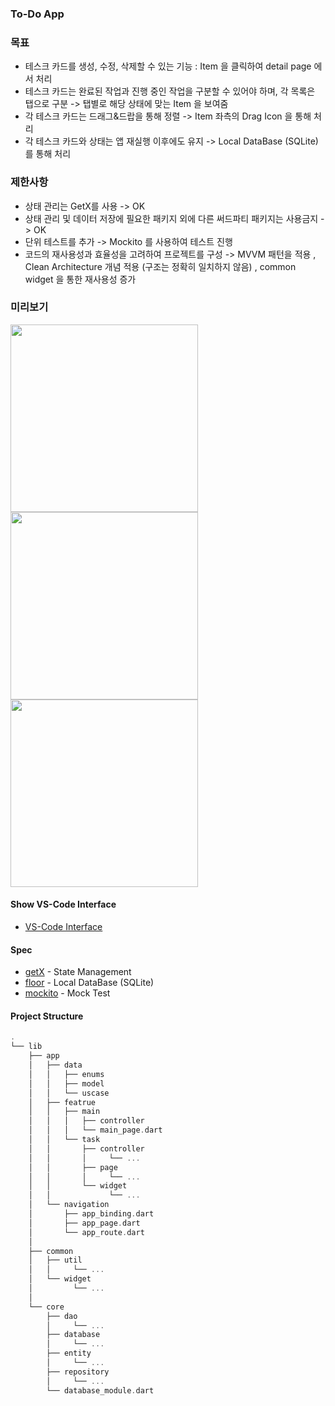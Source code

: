 ### To-Do App

### 목표
- 테스크 카드를 생성, 수정, 삭제할 수 있는 기능 : Item 을 클릭하여 detail page 에서 처리
- 테스크 카드는 완료된 작업과 진행 중인 작업을 구분할 수 있어야 하며, 각 목록은 탭으로 구분 -> 탭별로 해당 상태에 맞는 Item 을 보여줌
- 각 테스크 카드는 드래그&드랍을 통해 정렬 -> Item 좌측의 Drag Icon 을 통해 처리
- 각 테스크 카드와 상태는 앱 재실행 이후에도 유지 -> Local DataBase (SQLite) 를 통해 처리

### 제한사항
- 상태 관리는 GetX를 사용 -> OK
- 상태 관리 및 데이터 저장에 필요한 패키지 외에 다른 써드파티 패키지는 사용금지 -> OK
- 단위 테스트를 추가 -> Mockito 를 사용하여 테스트 진행
- 코드의 재사용성과 효율성을 고려하여 프로젝트를 구성 -> MVVM 패턴을 적용 , Clean Architecture 개념 적용 (구조는 정확히 일치하지 않음) , common widget 을 통한 재사용성 증가

### 미리보기
  <img src="https://github.com/DevHyeon0312/to_do_list/assets/72678200/f72f1c03-017c-4351-94b8-28f3d23b24a4" width="300">
  <img src="https://github.com/DevHyeon0312/to_do_list/assets/72678200/85c46d7c-1966-4792-b34c-4a5e902130e6" width="300">
  <img src="https://github.com/DevHyeon0312/to_do_list/assets/72678200/9bcb3960-1e5b-4c37-9366-ed06d33f131f" width="300">

#### Show VS-Code Interface
- [VS-Code Interface](https://github1s.com/DevHyeon0312/to_do_list)

#### Spec
- [getX](https://pub.dev/packages/get) - State Management
- [floor](https://pub.dev/packages/flutter_riverpod) - Local DataBase (SQLite)
- [mockito](https://pub.dev/packages/mockito) - Mock Test

#### Project Structure
```dart
.
└── lib
    ├── app
    │   ├── data
    │   │   ├── enums
    │   │   ├── model
    │   │   └── uscase
    │   ├── featrue
    │   │   ├── main
    │   │   │   ├── controller
    │   │   │   └── main_page.dart
    │   │   └── task
    │   │       ├── controller
    │   │       │     └── ...
    │   │       ├── page
    │   │       │     └── ...
    │   │       └── widget
    │   │             └── ...
    │   └── navigation
    │       ├── app_binding.dart
    │       ├── app_page.dart
    │       └── app_route.dart
    │   
    ├── common
    │   ├── util
    │   │     └── ...
    │   └── widget
    │         └── ...
    │
    └── core
        ├── dao
        │     └── ...
        ├── database
        │     └── ...
        ├── entity
        │     └── ...
        ├── repository
        │     └── ...
        └── database_module.dart
```
